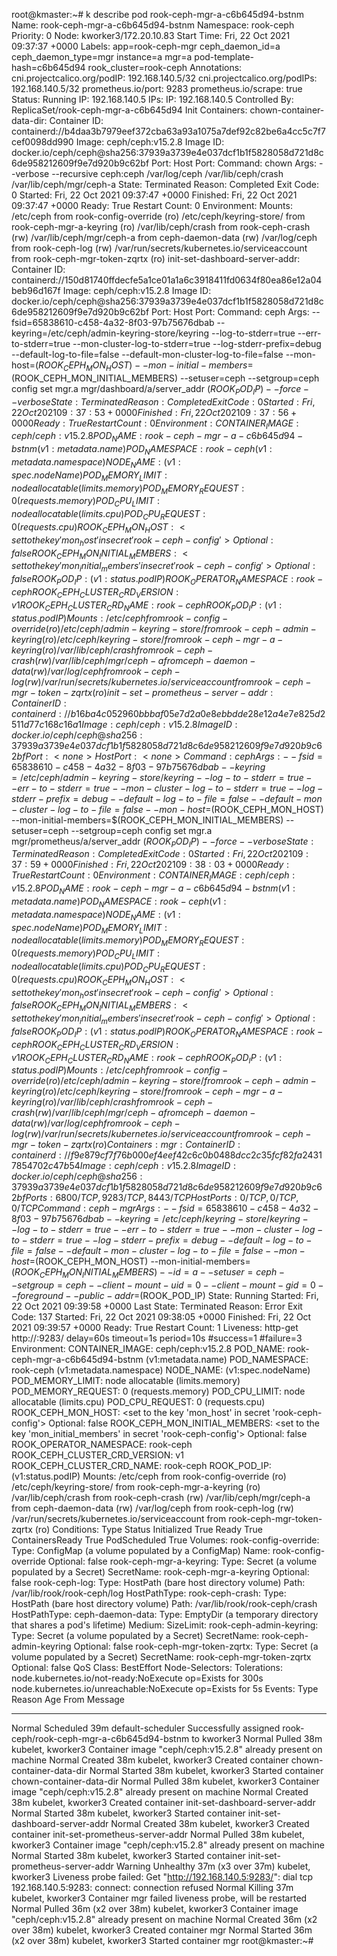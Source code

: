 root@kmaster:~# k describe pod rook-ceph-mgr-a-c6b645d94-bstnm
Name:         rook-ceph-mgr-a-c6b645d94-bstnm
Namespace:    rook-ceph
Priority:     0
Node:         kworker3/172.20.10.83
Start Time:   Fri, 22 Oct 2021 09:37:37 +0000
Labels:       app=rook-ceph-mgr
              ceph_daemon_id=a
              ceph_daemon_type=mgr
              instance=a
              mgr=a
              pod-template-hash=c6b645d94
              rook_cluster=rook-ceph
Annotations:  cni.projectcalico.org/podIP: 192.168.140.5/32
              cni.projectcalico.org/podIPs: 192.168.140.5/32
              prometheus.io/port: 9283
              prometheus.io/scrape: true
Status:       Running
IP:           192.168.140.5
IPs:
  IP:           192.168.140.5
Controlled By:  ReplicaSet/rook-ceph-mgr-a-c6b645d94
Init Containers:
  chown-container-data-dir:
    Container ID:  containerd://b4daa3b7979eef372cba63a93a1075a7def92c82be6a4cc5c7f7cef0098dd990
    Image:         ceph/ceph:v15.2.8
    Image ID:      docker.io/ceph/ceph@sha256:37939a3739e4e037dcf1b1f5828058d721d8c6de958212609f9e7d920b9c62bf
    Port:          <none>
    Host Port:     <none>
    Command:
      chown
    Args:
      --verbose
      --recursive
      ceph:ceph
      /var/log/ceph
      /var/lib/ceph/crash
      /var/lib/ceph/mgr/ceph-a
    State:          Terminated
      Reason:       Completed
      Exit Code:    0
      Started:      Fri, 22 Oct 2021 09:37:47 +0000
      Finished:     Fri, 22 Oct 2021 09:37:47 +0000
    Ready:          True
    Restart Count:  0
    Environment:    <none>
    Mounts:
      /etc/ceph from rook-config-override (ro)
      /etc/ceph/keyring-store/ from rook-ceph-mgr-a-keyring (ro)
      /var/lib/ceph/crash from rook-ceph-crash (rw)
      /var/lib/ceph/mgr/ceph-a from ceph-daemon-data (rw)
      /var/log/ceph from rook-ceph-log (rw)
      /var/run/secrets/kubernetes.io/serviceaccount from rook-ceph-mgr-token-zqrtx (ro)
  init-set-dashboard-server-addr:
    Container ID:  containerd://150d81740ffdecfe5a1ce01a1a6c3918411fd0634f80ea86e12a04beb96d167f
    Image:         ceph/ceph:v15.2.8
    Image ID:      docker.io/ceph/ceph@sha256:37939a3739e4e037dcf1b1f5828058d721d8c6de958212609f9e7d920b9c62bf
    Port:          <none>
    Host Port:     <none>
    Command:
      ceph
    Args:
      --fsid=65838610-c458-4a32-8f03-97b75676dbab
      --keyring=/etc/ceph/admin-keyring-store/keyring
      --log-to-stderr=true
      --err-to-stderr=true
      --mon-cluster-log-to-stderr=true
      --log-stderr-prefix=debug
      --default-log-to-file=false
      --default-mon-cluster-log-to-file=false
      --mon-host=$(ROOK_CEPH_MON_HOST)
      --mon-initial-members=$(ROOK_CEPH_MON_INITIAL_MEMBERS)
      --setuser=ceph
      --setgroup=ceph
      config
      set
      mgr.a
      mgr/dashboard/a/server_addr
      $(ROOK_POD_IP)
      --force
      --verbose
    State:          Terminated
      Reason:       Completed
      Exit Code:    0
      Started:      Fri, 22 Oct 2021 09:37:53 +0000
      Finished:     Fri, 22 Oct 2021 09:37:56 +0000
    Ready:          True
    Restart Count:  0
    Environment:
      CONTAINER_IMAGE:                ceph/ceph:v15.2.8
      POD_NAME:                       rook-ceph-mgr-a-c6b645d94-bstnm (v1:metadata.name)
      POD_NAMESPACE:                  rook-ceph (v1:metadata.namespace)
      NODE_NAME:                       (v1:spec.nodeName)
      POD_MEMORY_LIMIT:               node allocatable (limits.memory)
      POD_MEMORY_REQUEST:             0 (requests.memory)
      POD_CPU_LIMIT:                  node allocatable (limits.cpu)
      POD_CPU_REQUEST:                0 (requests.cpu)
      ROOK_CEPH_MON_HOST:             <set to the key 'mon_host' in secret 'rook-ceph-config'>             Optional: false
      ROOK_CEPH_MON_INITIAL_MEMBERS:  <set to the key 'mon_initial_members' in secret 'rook-ceph-config'>  Optional: false
      ROOK_POD_IP:                     (v1:status.podIP)
      ROOK_OPERATOR_NAMESPACE:        rook-ceph
      ROOK_CEPH_CLUSTER_CRD_VERSION:  v1
      ROOK_CEPH_CLUSTER_CRD_NAME:     rook-ceph
      ROOK_POD_IP:                     (v1:status.podIP)
    Mounts:
      /etc/ceph from rook-config-override (ro)
      /etc/ceph/admin-keyring-store/ from rook-ceph-admin-keyring (ro)
      /etc/ceph/keyring-store/ from rook-ceph-mgr-a-keyring (ro)
      /var/lib/ceph/crash from rook-ceph-crash (rw)
      /var/lib/ceph/mgr/ceph-a from ceph-daemon-data (rw)
      /var/log/ceph from rook-ceph-log (rw)
      /var/run/secrets/kubernetes.io/serviceaccount from rook-ceph-mgr-token-zqrtx (ro)
  init-set-prometheus-server-addr:
    Container ID:  containerd://b16ba4c052960bbbaf05e7d2a0e8ebbdde28e12a4e7e825d2511d77c168c16a1
    Image:         ceph/ceph:v15.2.8
    Image ID:      docker.io/ceph/ceph@sha256:37939a3739e4e037dcf1b1f5828058d721d8c6de958212609f9e7d920b9c62bf
    Port:          <none>
    Host Port:     <none>
    Command:
      ceph
    Args:
      --fsid=65838610-c458-4a32-8f03-97b75676dbab
      --keyring=/etc/ceph/admin-keyring-store/keyring
      --log-to-stderr=true
      --err-to-stderr=true
      --mon-cluster-log-to-stderr=true
      --log-stderr-prefix=debug
      --default-log-to-file=false
      --default-mon-cluster-log-to-file=false
      --mon-host=$(ROOK_CEPH_MON_HOST)
      --mon-initial-members=$(ROOK_CEPH_MON_INITIAL_MEMBERS)
      --setuser=ceph
      --setgroup=ceph
      config
      set
      mgr.a
      mgr/prometheus/a/server_addr
      $(ROOK_POD_IP)
      --force
      --verbose
    State:          Terminated
      Reason:       Completed
      Exit Code:    0
      Started:      Fri, 22 Oct 2021 09:37:59 +0000
      Finished:     Fri, 22 Oct 2021 09:38:03 +0000
    Ready:          True
    Restart Count:  0
    Environment:
      CONTAINER_IMAGE:                ceph/ceph:v15.2.8
      POD_NAME:                       rook-ceph-mgr-a-c6b645d94-bstnm (v1:metadata.name)
      POD_NAMESPACE:                  rook-ceph (v1:metadata.namespace)
      NODE_NAME:                       (v1:spec.nodeName)
      POD_MEMORY_LIMIT:               node allocatable (limits.memory)
      POD_MEMORY_REQUEST:             0 (requests.memory)
      POD_CPU_LIMIT:                  node allocatable (limits.cpu)
      POD_CPU_REQUEST:                0 (requests.cpu)
      ROOK_CEPH_MON_HOST:             <set to the key 'mon_host' in secret 'rook-ceph-config'>             Optional: false
      ROOK_CEPH_MON_INITIAL_MEMBERS:  <set to the key 'mon_initial_members' in secret 'rook-ceph-config'>  Optional: false
      ROOK_POD_IP:                     (v1:status.podIP)
      ROOK_OPERATOR_NAMESPACE:        rook-ceph
      ROOK_CEPH_CLUSTER_CRD_VERSION:  v1
      ROOK_CEPH_CLUSTER_CRD_NAME:     rook-ceph
      ROOK_POD_IP:                     (v1:status.podIP)
    Mounts:
      /etc/ceph from rook-config-override (ro)
      /etc/ceph/admin-keyring-store/ from rook-ceph-admin-keyring (ro)
      /etc/ceph/keyring-store/ from rook-ceph-mgr-a-keyring (ro)
      /var/lib/ceph/crash from rook-ceph-crash (rw)
      /var/lib/ceph/mgr/ceph-a from ceph-daemon-data (rw)
      /var/log/ceph from rook-ceph-log (rw)
      /var/run/secrets/kubernetes.io/serviceaccount from rook-ceph-mgr-token-zqrtx (ro)
Containers:
  mgr:
    Container ID:  containerd://f9e879cf7f76b000ef4eef42c6c0b0488dcc2c35fcf82fa24317854702c47b54
    Image:         ceph/ceph:v15.2.8
    Image ID:      docker.io/ceph/ceph@sha256:37939a3739e4e037dcf1b1f5828058d721d8c6de958212609f9e7d920b9c62bf
    Ports:         6800/TCP, 9283/TCP, 8443/TCP
    Host Ports:    0/TCP, 0/TCP, 0/TCP
    Command:
      ceph-mgr
    Args:
      --fsid=65838610-c458-4a32-8f03-97b75676dbab
      --keyring=/etc/ceph/keyring-store/keyring
      --log-to-stderr=true
      --err-to-stderr=true
      --mon-cluster-log-to-stderr=true
      --log-stderr-prefix=debug
      --default-log-to-file=false
      --default-mon-cluster-log-to-file=false
      --mon-host=$(ROOK_CEPH_MON_HOST)
      --mon-initial-members=$(ROOK_CEPH_MON_INITIAL_MEMBERS)
      --id=a
      --setuser=ceph
      --setgroup=ceph
      --client-mount-uid=0
      --client-mount-gid=0
      --foreground
      --public-addr=$(ROOK_POD_IP)
    State:          Running
      Started:      Fri, 22 Oct 2021 09:39:58 +0000
    Last State:     Terminated
      Reason:       Error
      Exit Code:    137
      Started:      Fri, 22 Oct 2021 09:38:05 +0000
      Finished:     Fri, 22 Oct 2021 09:39:57 +0000
    Ready:          True
    Restart Count:  1
    Liveness:       http-get http://:9283/ delay=60s timeout=1s period=10s #success=1 #failure=3
    Environment:
      CONTAINER_IMAGE:                ceph/ceph:v15.2.8
      POD_NAME:                       rook-ceph-mgr-a-c6b645d94-bstnm (v1:metadata.name)
      POD_NAMESPACE:                  rook-ceph (v1:metadata.namespace)
      NODE_NAME:                       (v1:spec.nodeName)
      POD_MEMORY_LIMIT:               node allocatable (limits.memory)
      POD_MEMORY_REQUEST:             0 (requests.memory)
      POD_CPU_LIMIT:                  node allocatable (limits.cpu)
      POD_CPU_REQUEST:                0 (requests.cpu)
      ROOK_CEPH_MON_HOST:             <set to the key 'mon_host' in secret 'rook-ceph-config'>             Optional: false
      ROOK_CEPH_MON_INITIAL_MEMBERS:  <set to the key 'mon_initial_members' in secret 'rook-ceph-config'>  Optional: false
      ROOK_OPERATOR_NAMESPACE:        rook-ceph
      ROOK_CEPH_CLUSTER_CRD_VERSION:  v1
      ROOK_CEPH_CLUSTER_CRD_NAME:     rook-ceph
      ROOK_POD_IP:                     (v1:status.podIP)
    Mounts:
      /etc/ceph from rook-config-override (ro)
      /etc/ceph/keyring-store/ from rook-ceph-mgr-a-keyring (ro)
      /var/lib/ceph/crash from rook-ceph-crash (rw)
      /var/lib/ceph/mgr/ceph-a from ceph-daemon-data (rw)
      /var/log/ceph from rook-ceph-log (rw)
      /var/run/secrets/kubernetes.io/serviceaccount from rook-ceph-mgr-token-zqrtx (ro)
Conditions:
  Type              Status
  Initialized       True
  Ready             True
  ContainersReady   True
  PodScheduled      True
Volumes:
  rook-config-override:
    Type:      ConfigMap (a volume populated by a ConfigMap)
    Name:      rook-config-override
    Optional:  false
  rook-ceph-mgr-a-keyring:
    Type:        Secret (a volume populated by a Secret)
    SecretName:  rook-ceph-mgr-a-keyring
    Optional:    false
  rook-ceph-log:
    Type:          HostPath (bare host directory volume)
    Path:          /var/lib/rook/rook-ceph/log
    HostPathType:
  rook-ceph-crash:
    Type:          HostPath (bare host directory volume)
    Path:          /var/lib/rook/rook-ceph/crash
    HostPathType:
  ceph-daemon-data:
    Type:       EmptyDir (a temporary directory that shares a pod's lifetime)
    Medium:
    SizeLimit:  <unset>
  rook-ceph-admin-keyring:
    Type:        Secret (a volume populated by a Secret)
    SecretName:  rook-ceph-admin-keyring
    Optional:    false
  rook-ceph-mgr-token-zqrtx:
    Type:        Secret (a volume populated by a Secret)
    SecretName:  rook-ceph-mgr-token-zqrtx
    Optional:    false
QoS Class:       BestEffort
Node-Selectors:  <none>
Tolerations:     node.kubernetes.io/not-ready:NoExecute op=Exists for 300s
                 node.kubernetes.io/unreachable:NoExecute op=Exists for 5s
Events:
  Type     Reason     Age                From               Message
  ----     ------     ----               ----               -------
  Normal   Scheduled  39m                default-scheduler  Successfully assigned rook-ceph/rook-ceph-mgr-a-c6b645d94-bstnm to kworker3
  Normal   Pulled     38m                kubelet, kworker3  Container image "ceph/ceph:v15.2.8" already present on machine
  Normal   Created    38m                kubelet, kworker3  Created container chown-container-data-dir
  Normal   Started    38m                kubelet, kworker3  Started container chown-container-data-dir
  Normal   Pulled     38m                kubelet, kworker3  Container image "ceph/ceph:v15.2.8" already present on machine
  Normal   Created    38m                kubelet, kworker3  Created container init-set-dashboard-server-addr
  Normal   Started    38m                kubelet, kworker3  Started container init-set-dashboard-server-addr
  Normal   Created    38m                kubelet, kworker3  Created container init-set-prometheus-server-addr
  Normal   Pulled     38m                kubelet, kworker3  Container image "ceph/ceph:v15.2.8" already present on machine
  Normal   Started    38m                kubelet, kworker3  Started container init-set-prometheus-server-addr
  Warning  Unhealthy  37m (x3 over 37m)  kubelet, kworker3  Liveness probe failed: Get "http://192.168.140.5:9283/": dial tcp 192.168.140.5:9283: connect: connection refused
  Normal   Killing    37m                kubelet, kworker3  Container mgr failed liveness probe, will be restarted
  Normal   Pulled     36m (x2 over 38m)  kubelet, kworker3  Container image "ceph/ceph:v15.2.8" already present on machine
  Normal   Created    36m (x2 over 38m)  kubelet, kworker3  Created container mgr
  Normal   Started    36m (x2 over 38m)  kubelet, kworker3  Started container mgr
root@kmaster:~#
